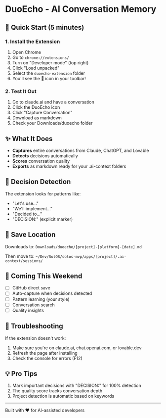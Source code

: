 # DuoEcho - AI Conversation Memory

## 🚀 Quick Start (5 minutes)

### 1. Install the Extension

1. Open Chrome
2. Go to `chrome://extensions/`
3. Turn on "Developer mode" (top right)
4. Click "Load unpacked"
5. Select the `duoecho-extension` folder
6. You'll see the 🔄 icon in your toolbar!

### 2. Test It Out

1. Go to claude.ai and have a conversation
2. Click the DuoEcho icon
3. Click "Capture Conversation"
4. Download as markdown
5. Check your Downloads/duoecho folder

## ✨ What It Does

- **Captures** entire conversations from Claude, ChatGPT, and Lovable
- **Detects** decisions automatically
- **Scores** conversation quality
- **Exports** as markdown ready for your .ai-context folders

## 🎯 Decision Detection

The extension looks for patterns like:
- "Let's use..."
- "We'll implement..."
- "Decided to..."
- "DECISION:" (explicit marker)

## 📁 Save Location

Downloads to: `Downloads/duoecho/[project]-[platform]-[date].md`

Then move to: `~/Dev/SolOS/solos-mvp/apps/[project]/.ai-context/sessions/`

## 🔮 Coming This Weekend

- [ ] GitHub direct save
- [ ] Auto-capture when decisions detected
- [ ] Pattern learning (your style)
- [ ] Conversation search
- [ ] Quality insights

## 🐛 Troubleshooting

If the extension doesn't work:
1. Make sure you're on claude.ai, chat.openai.com, or lovable.dev
2. Refresh the page after installing
3. Check the console for errors (F12)

## 💡 Pro Tips

1. Mark important decisions with "DECISION:" for 100% detection
2. The quality score tracks conversation depth
3. Project detection is automatic based on keywords

---

Built with ❤️ for AI-assisted developers
